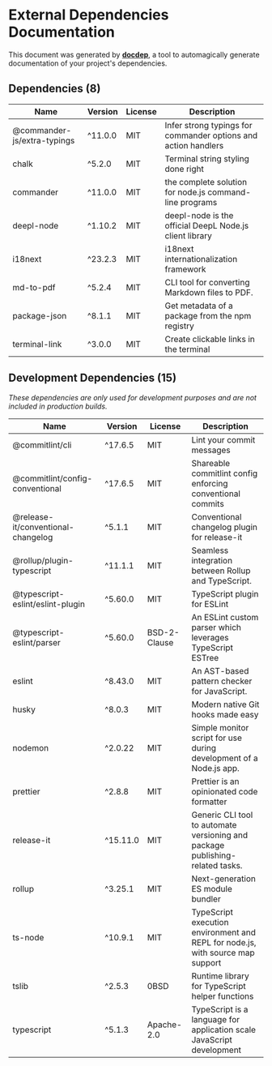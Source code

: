 # External Dependencies Documentation

This document was generated by [**docdep**](https://www.github.com/Kuatsu/docdep), a tool to automagically generate documentation of your project's dependencies.

## Dependencies (8)

| Name | Version | License | Description |
| ---- | ------- | ------- | ----------- |
| @commander-js/extra-typings | ^11.0.0 | MIT | Infer strong typings for commander options and action handlers |
| chalk | ^5.2.0 | MIT | Terminal string styling done right |
| commander | ^11.0.0 | MIT | the complete solution for node.js command-line programs |
| deepl-node | ^1.10.2 | MIT | deepl-node is the official DeepL Node.js client library |
| i18next | ^23.2.3 | MIT | i18next internationalization framework |
| md-to-pdf | ^5.2.4 | MIT | CLI tool for converting Markdown files to PDF. |
| package-json | ^8.1.1 | MIT | Get metadata of a package from the npm registry |
| terminal-link | ^3.0.0 | MIT | Create clickable links in the terminal |

## Development Dependencies (15)

_These dependencies are only used for development purposes and are not included in production builds._

| Name | Version | License | Description |
| ---- | ------- | ------- | ----------- |
| @commitlint/cli | ^17.6.5 | MIT | Lint your commit messages |
| @commitlint/config-conventional | ^17.6.5 | MIT | Shareable commitlint config enforcing conventional commits |
| @release-it/conventional-changelog | ^5.1.1 | MIT | Conventional changelog plugin for release-it |
| @rollup/plugin-typescript | ^11.1.1 | MIT | Seamless integration between Rollup and TypeScript. |
| @typescript-eslint/eslint-plugin | ^5.60.0 | MIT | TypeScript plugin for ESLint |
| @typescript-eslint/parser | ^5.60.0 | BSD-2-Clause | An ESLint custom parser which leverages TypeScript ESTree |
| eslint | ^8.43.0 | MIT | An AST-based pattern checker for JavaScript. |
| husky | ^8.0.3 | MIT | Modern native Git hooks made easy |
| nodemon | ^2.0.22 | MIT | Simple monitor script for use during development of a Node.js app. |
| prettier | ^2.8.8 | MIT | Prettier is an opinionated code formatter |
| release-it | ^15.11.0 | MIT | Generic CLI tool to automate versioning and package publishing-related tasks. |
| rollup | ^3.25.1 | MIT | Next-generation ES module bundler |
| ts-node | ^10.9.1 | MIT | TypeScript execution environment and REPL for node.js, with source map support |
| tslib | ^2.5.3 | 0BSD | Runtime library for TypeScript helper functions |
| typescript | ^5.1.3 | Apache-2.0 | TypeScript is a language for application scale JavaScript development |
